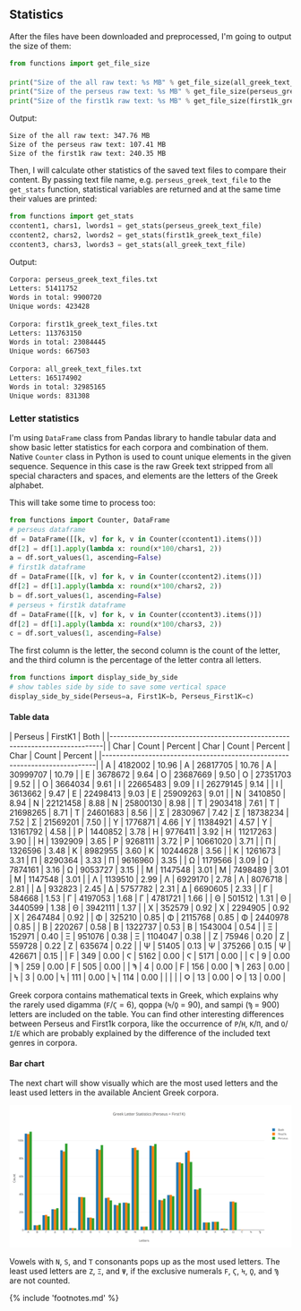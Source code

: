 ## Statistics

After the files have been downloaded and preprocessed, I'm going to
output the size of them:

```python
from functions import get_file_size

print("Size of the all raw text: %s MB" % get_file_size(all_greek_text_file))
print("Size of the perseus raw text: %s MB" % get_file_size(perseus_greek_text_file))
print("Size of the first1k raw text: %s MB" % get_file_size(first1k_greek_text_file))
```

Output:

```
Size of the all raw text: 347.76 MB
Size of the perseus raw text: 107.41 MB
Size of the first1k raw text: 240.35 MB
```

Then, I will calculate other statistics of the saved text files to
compare their content. By passing text file name, e.g. `perseus_greek_text_file`
to the `get_stats` function, statistical variables are returned and at the same
time their values are printed:

```python
from functions import get_stats
ccontent1, chars1, lwords1 = get_stats(perseus_greek_text_file)
ccontent2, chars2, lwords2 = get_stats(first1k_greek_text_file)
ccontent3, chars3, lwords3 = get_stats(all_greek_text_file)
```

Output:

```
Corpora: perseus_greek_text_files.txt
Letters: 51411752
Words in total: 9900720
Unique words: 423428

Corpora: first1k_greek_text_files.txt
Letters: 113763150
Words in total: 23084445
Unique words: 667503

Corpora: all_greek_text_files.txt
Letters: 165174902
Words in total: 32985165
Unique words: 831308
```

### Letter statistics

I'm using `DataFrame` class from Pandas library to handle tabular data
and show basic letter statistics for each corpora and combination of
them. Native `Counter` class in Python is used to count unique elements in
the given sequence. Sequence in this case is the raw Greek text stripped
from all special characters and spaces, and elements are the letters of
the Greek alphabet.

This will take some time to process too:

```python
from functions import Counter, DataFrame
# perseus dataframe
df = DataFrame([[k, v] for k, v in Counter(ccontent1).items()])
df[2] = df[1].apply(lambda x: round(x*100/chars1, 2))
a = df.sort_values(1, ascending=False)
# first1k dataframe
df = DataFrame([[k, v] for k, v in Counter(ccontent2).items()])
df[2] = df[1].apply(lambda x: round(x*100/chars2, 2))
b = df.sort_values(1, ascending=False)
# perseus + first1k dataframe
df = DataFrame([[k, v] for k, v in Counter(ccontent3).items()])
df[2] = df[1].apply(lambda x: round(x*100/chars3, 2))
c = df.sort_values(1, ascending=False)
```

The first column is the letter, the second column is the count of the
letter, and the third column is the percentage of the letter contra all
letters.

```python
from functions import display_side_by_side
# show tables side by side to save some vertical space
display_side_by_side(Perseus=a, First1K=b, Perseus_First1K=c)
```

#### Table data

| Perseus                 | FirstK1                | Both                    |
|----------------------------------------------------------------------------|
| Char | Count | Percent  | Char | Count | Percent | Char | Count | Percent  |
|----------------------------------------------------------------------------|
| Α  | 4182002 | 10.96    | Α | 26817705 | 10.76   | Α | 30999707 | 10.79    |
| Ε  | 3678672 | 9.64     | Ο | 23687669 | 9.50    | Ο | 27351703 | 9.52     |
| Ο  | 3664034 | 9.61     | Ι | 22665483 | 9.09    | Ι | 26279145 | 9.14     |
| Ι  | 3613662 | 9.47     | Ε | 22498413 | 9.03    | Ε | 25909263 | 9.01     |
| Ν  | 3410850 | 8.94     | Ν | 22121458 | 8.88    | Ν | 25800130 | 8.98     |
| Τ  | 2903418 | 7.61     | Τ | 21698265 | 8.71    | Τ | 24601683 | 8.56     |
| Σ  | 2830967 | 7.42     | Σ | 18738234 | 7.52    | Σ | 21569201 | 7.50     |
| Υ  | 1776871 | 4.66     | Υ | 11384921 | 4.57    | Υ | 13161792 | 4.58     |
| Ρ  | 1440852 | 3.78     | Η | 9776411  | 3.92    | Η | 11217263 | 3.90     |
| Η  | 1392909 | 3.65     | Ρ | 9268111  | 3.72    | Ρ | 10661020 | 3.71     |
| Π  | 1326596 | 3.48     | Κ | 8982955  | 3.60    | Κ | 10244628 | 3.56     |
| Κ  | 1261673 | 3.31     | Π | 8290364  | 3.33    | Π | 9616960  | 3.35     |
| Ω  | 1179566 | 3.09     | Ω | 7874161  | 3.16    | Ω | 9053727  | 3.15     |
| Μ  | 1147548 | 3.01     | Μ | 7498489  | 3.01    | Μ | 1147548  | 3.01     |
| Λ  | 1139510 | 2.99     | Λ | 6929170  | 2.78    | Λ | 8076718  | 2.81     |
| Δ  | 932823  | 2.45     | Δ | 5757782  | 2.31    | Δ | 6690605  | 2.33     |
| Γ  | 584668  | 1.53     | Γ | 4197053  | 1.68    | Γ | 4781721  | 1.66     |
| Θ  | 501512  | 1.31     | Θ | 3440599  | 1.38    | Θ | 3942111  | 1.37     |
| Χ  | 352579  | 0.92     | Χ | 2294905  | 0.92    | Χ | 2647484  | 0.92     |
| Φ  | 325210  | 0.85     | Φ | 2115768  | 0.85    | Φ | 2440978  | 0.85     |
| Β  | 220267  | 0.58     | Β | 1322737  | 0.53    | Β | 1543004  | 0.54     |
| Ξ  | 152971  | 0.40     | Ξ | 951076   | 0.38    | Ξ | 1104047  | 0.38     |
| Ζ  | 75946   | 0.20     | Ζ | 559728   | 0.22    | Ζ | 635674   | 0.22     |
| Ψ  | 51405   | 0.13     | Ψ | 375266   | 0.15    | Ψ | 426671   | 0.15     |
| Ϝ  | 349     | 0.00     | Ϛ | 5162     | 0.00    | Ϛ | 5171     | 0.00     |
| Ϛ  | 9       | 0.00     | Ϡ | 259      | 0.00    | Ϝ | 505      | 0.00     |
| Ϡ  | 4       | 0.00     | Ϝ | 156      | 0.00    | Ϡ | 263      | 0.00     |
| Ϟ  | 3       | 0.00     | Ϟ | 111      | 0.00    | Ϟ | 114      | 0.00     |
|    |         |          | Ϙ | 13       | 0.00    | Ϙ | 13       | 0.00     |

Greek corpora contains mathematical texts in Greek, which explains why the
rarely used digamma (`Ϝ`/`Ϛ` = 6), qoppa (`Ϟ`/`Ϙ` = 90), and sampi (`Ϡ` = 900)
letters are included on the table. You can find other interesting differences
between Perseus and First1k corpora, like the occurrence of `Ρ`/`Η`, `K`/`Π`,
and `Ο`/`Ι`/`Ε` which are probably explained by the difference of the included
text genres in corpora.

#### Bar chart

The next chart will show visually which are the most used letters and
the least used letters in the available Ancient Greek corpora.

![Letter statistics](/media/stats.png)

Vowels with `N`, `S`, and `T` consonants pops up as the most used letters. The
least used letters are `Ζ`, `Ξ`, and `Ψ`, if the exclusive numerals `Ϝ`, `Ϛ`,
`Ϟ`, `Ϙ`, and `Ϡ` are not counted.

{% include 'footnotes.md' %}

